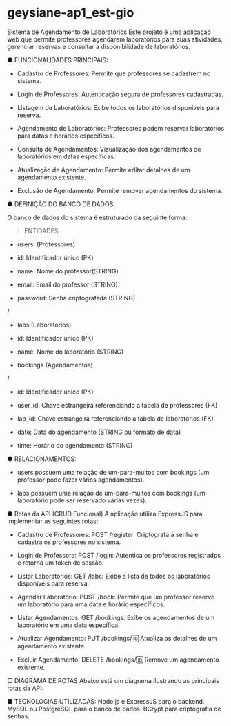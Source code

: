# geysiane-ap1_est-gio

Sistema de Agendamento de Laboratórios
Este projeto é uma aplicação web que permite professores agendarem laboratórios para suas atividades, gerenciar reservas e consultar a disponibilidade de laboratórios.

● FUNCIONALIDADES PRINCIPAIS: 

- Cadastro de Professores: Permite que professores se cadastrem no sistema.

- Login de Professores: Autenticação segura de professores cadastradas.

- Listagem de Laboratórios: Exibe todos os laboratórios disponíveis para reserva.

- Agendamento de Laboratórios: Professores podem reservar laboratórios para datas e horários específicos.

- Consulta de Agendamentos: Visualização dos agendamentos de laboratórios em datas específicas.

- Atualização de Agendamento: Permite editar detalhes de um agendamento existente.

- Exclusão de Agendamento: Permite remover agendamentos do sistema.


● DEFINIÇÃO DO BANCO DE DADOS

O banco de dados do sistema é estruturado da seguinte forma:

> ENTIDADES:

- users: (Professores)

- id: Identificador único (PK)

- name: Nome do professor(STRING)

- email: Email do professor (STRING)

- password: Senha criptografada (STRING)

/

- labs (Laboratórios)

- id: Identificador único (PK)

- name: Nome do laboratório (STRING)

- bookings (Agendamentos)

/

- id: Identificador único (PK)

- user_id: Chave estrangeira referenciando a tabela de professores (FK)
  
- lab_id: Chave estrangeira referenciando a tabela de laboratórios (FK)

- date: Data do agendamento (STRING ou formato de data)

- time: Horário do agendamento (STRING)
  
● RELACIONAMENTOS:
- users possuem uma relação de um-para-muitos com bookings (um professor pode fazer vários agendamentos).

- labs possuem uma relação de um-para-muitos com bookings (um laboratório pode ser reservado várias vezes).


● Rotas da API (CRUD Funcional)
A aplicação utiliza ExpressJS para implementar as seguintes rotas:

- Cadastro de Professores:
POST /register: Criptografa a senha e cadastra os professores no sistema.

- Login de Professora:
POST /login: Autentica os professores registradps e retorna um token de sessão.

- Listar Laboratórios:
GET /labs: Exibe a lista de todos os laboratórios disponíveis para reserva.

- Agendar Laboratório:
POST /book: Permite que um professor reserve um laboratório para uma data e horário específicos.

- Listar Agendamentos:
GET /bookings: Exibe os agendamentos de um laboratório em uma data específica.

- Atualizar Agendamento:
PUT /bookings/:id: Atualiza os detalhes de um agendamento existente.

- Excluir Agendamento:
DELETE /bookings/:id: Remove um agendamento existente.


□ DIAGRAMA DE ROTAS 
Abaixo está um diagrama ilustrando as principais rotas da API:


■ TECNOLOGIAS UTILIZADAS:
Node.js e ExpressJS para o backend.
MySQL ou PostgreSQL para o banco de dados.
BCrypt para criptografia de senhas.
